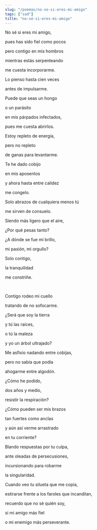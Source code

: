 ```yaml
---
slug: "/poemas/no-se-si-eres-mi-amigo"
tags: ["sad"]
title: "no-sé-si-eres-mi-amigo"
---
```

No sé si eres mi amigo, 

pues has sido fiel como pocos 

pero contigo en mis hombros 

mientras estás serpenteando 

me cuesta incorporarme.

 

Lo pienso hasta cien veces

antes de impulsarme.

 

Puede que seas un hongo 

o un parásito 

en mis párpados infectados, 

pues me cuesta abrirlos.

 

Estoy repleto de energía,

pero no repleto 

de ganas para levantarme.

 

Te he dado cobijo 

en mis aposentos 

y ahora hasta entre calidez 

me congelo.

 

Solo abrazos de cualquiera menos tú 

me sirven de consuelo.

 

Siendo más ligero que el aire, 

¿Por qué pesas tanto?

  

¿A dónde se fue mi brillo, 

mi pasión, mi orgullo?

 

Solo contigo, 

la tranquilidad

me constriñe.

&nbsp;

Contigo rodeo mi cuello 

tratando de no sofocarme.

 

¿Será que soy la tierra 

y tú las raíces, 

o tú la maleza 

y yo un árbol ultrajado?

 

Me asfixio nadando entre cobijas, 

pero no sabía que podía 

ahogarme entre algodón.

 

¿Cómo he podido, 

dos años y medio, 

resistir la respiración?

 

¿Cómo pueden ser mis brazos 

tan fuertes como anclas 

y aún así verme arrastrado 

en tu corriente?

 

Blando respuestas por tu culpa, 

ante oleadas de persecusiones, 

incursionando para robarme 

la singularidad.

 

Cuando veo tu silueta que me copia, 

estirarse frente a los faroles que incandilan, 

recuerdo que no sé quién soy, 

si mi amigo más fiel 

o mi enemigo más perseverante.